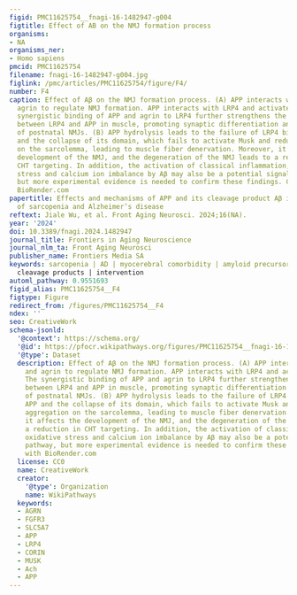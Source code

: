 ```yaml
---
figid: PMC11625754__fnagi-16-1482947-g004
figtitle: Effect of AB on the NMJ formation process
organisms:
- NA
organisms_ner:
- Homo sapiens
pmcid: PMC11625754
filename: fnagi-16-1482947-g004.jpg
figlink: /pmc/articles/PMC11625754/figure/F4/
number: F4
caption: Effect of Aβ on the NMJ formation process. (A) APP interacts with LRP4 and
  agrin to regulate NMJ formation. APP interacts with LRP4 and activates Musk. The
  synergistic binding of APP and agrin to LRP4 further strengthens the interaction
  between LRP4 and APP in muscle, promoting synaptic differentiation and the maintenance
  of postnatal NMJs. (B) APP hydrolysis leads to the failure of LRP4 binding to APP
  and the collapse of its domain, which fails to activate Musk and reduces AChR aggregation
  on the sarcolemma, leading to muscle fiber denervation. Moreover, it affects the
  development of the NMJ, and the degeneration of the NMJ leads to a reduction in
  CHT targeting. In addition, the activation of classical inflammation, oxidative
  stress and calcium ion imbalance by Aβ may also be a potential signaling pathway,
  but more experimental evidence is needed to confirm these findings. Created with
  BioRender.com
papertitle: Effects and mechanisms of APP and its cleavage product Aβ in the comorbidity
  of sarcopenia and Alzheimer’s disease
reftext: Jiale Wu, et al. Front Aging Neurosci. 2024;16(NA).
year: '2024'
doi: 10.3389/fnagi.2024.1482947
journal_title: Frontiers in Aging Neuroscience
journal_nlm_ta: Front Aging Neurosci
publisher_name: Frontiers Media SA
keywords: sarcopenia | AD | myocerebral comorbidity | amyloid precursor protein |
  cleavage products | intervention
automl_pathway: 0.9551693
figid_alias: PMC11625754__F4
figtype: Figure
redirect_from: /figures/PMC11625754__F4
ndex: ''
seo: CreativeWork
schema-jsonld:
  '@context': https://schema.org/
  '@id': https://pfocr.wikipathways.org/figures/PMC11625754__fnagi-16-1482947-g004.html
  '@type': Dataset
  description: Effect of Aβ on the NMJ formation process. (A) APP interacts with LRP4
    and agrin to regulate NMJ formation. APP interacts with LRP4 and activates Musk.
    The synergistic binding of APP and agrin to LRP4 further strengthens the interaction
    between LRP4 and APP in muscle, promoting synaptic differentiation and the maintenance
    of postnatal NMJs. (B) APP hydrolysis leads to the failure of LRP4 binding to
    APP and the collapse of its domain, which fails to activate Musk and reduces AChR
    aggregation on the sarcolemma, leading to muscle fiber denervation. Moreover,
    it affects the development of the NMJ, and the degeneration of the NMJ leads to
    a reduction in CHT targeting. In addition, the activation of classical inflammation,
    oxidative stress and calcium ion imbalance by Aβ may also be a potential signaling
    pathway, but more experimental evidence is needed to confirm these findings. Created
    with BioRender.com
  license: CC0
  name: CreativeWork
  creator:
    '@type': Organization
    name: WikiPathways
  keywords:
  - AGRN
  - FGFR3
  - SLC5A7
  - APP
  - LRP4
  - CORIN
  - MUSK
  - Ach
  - APP
---
```

